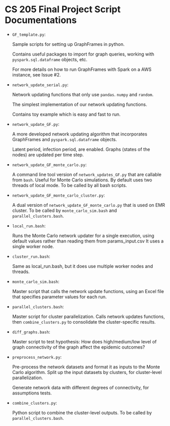 # CS 205 Final Project Script Documentations

* `GF_template.py`: 
   
   Sample scripts for setting up GraphFrames in python. 

   Contains useful packages to import for graph queries, working with `pyspark.sql.dataframe` objects, etc. 
   
   For more details on how to run GraphFrames with Spark on a AWS instance, see Issue #2.

* `network_update_serial.py`:

   Network updating functions that only use `pandas`. `numpy` and `random`. 
   
   The simplest implementation of our network updating functions. 
   
   Contains toy example which is easy and fast to run. 

* `network_update_GF.py`:

   A more developed network updating algorithm that incorporates GraphFrames and `pyspark.sql.dataframe` objects. 
   
   Latent period, infection period, are enabled. Graphs (states of the nodes) are updated per time step.

* `network_update_GF_monte_carlo.py`:

   A command line tool version of `network_updates_GF.py` that are callable from `bash`. Useful for Monte Carlo simulations. By default uses two threads of local mode. To be called by all bash scripts.

* `network_update_GF_monte_carlo_cluster.py`:

   A dual version of `network_update_GF_monte_carlo.py` that is used on EMR cluster. To be called by `monte_carlo_sim.bash` and `parallel_clusters.bash`. 

* `local_run.bash`:

   Runs the Monte Carlo network updater for a single execution, using default values rather than reading them from params_input.csv It uses a single worker node. 

* `cluster_run.bash`:

   Same as local_run.bash, but it does use multiple worker nodes and threads.

* `monte_carlo_sim.bash`:

   Master script that calls the network update functions, using an Excel file that specifies parameter values for each run. 

* `parallel_clusters.bash`:

   Master script for cluster parallelization. Calls network updates functions, then `combine_clusters.py` to consolidate the cluster-specific results.

* `diff_graphs.bash`:

   Master script to test hypothesis: How does high/medium/low level of graph connectivity of the graph affect the epidemic outcomes?
   
* `preprocess_network.py`:

   Pre-process the network datasets and format it as inputs to the Monte Carlo algorithm. Split up the input datasets by clusters, for cluster-level parallelization. 

   Generate network data with different degrees of connectivity, for assumptions tests.

* `combine_clusters.py`:
   
   Python script to combine the cluster-level outputs. To be called by `parallel_clusters.bash`.
